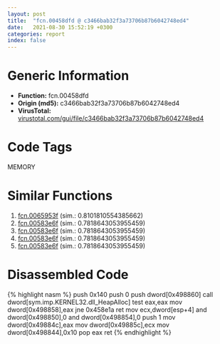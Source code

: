```yaml
---
layout: post
title:  "fcn.00458dfd @ c3466bab32f3a73706b87b6042748ed4"
date:   2021-08-30 15:52:19 +0300
categories: report
index: false
---
```


# Generic Information
- **Function:** fcn.00458dfd
- **Origin (md5):** c3466bab32f3a73706b87b6042748ed4
- **VirusTotal:** [virustotal.com/gui/file/c3466bab32f3a73706b87b6042748ed4][virustotal_ref]

# Code Tags
<span class="tag" id="MEMORY">MEMORY</span>


# Similar Functions

1. [fcn.0065953f][similar_1_ref] (sim.: 0.8101810554385662)
2. [fcn.00583e6f][similar_2_ref] (sim.: 0.7818643053955459)
3. [fcn.00583e6f][similar_3_ref] (sim.: 0.7818643053955459)
4. [fcn.00583e6f][similar_4_ref] (sim.: 0.7818643053955459)
5. [fcn.00583e6f][similar_5_ref] (sim.: 0.7818643053955459)


# Disassembled Code

{% highlight nasm %}
push 0x140
push 0
push dword[0x498860]
call dword[sym.imp.KERNEL32.dll_HeapAlloc]
test eax,eax
mov dword[0x498858],eax
jne 0x458e1a
ret 
mov ecx,dword[esp+4]
and dword[0x498850],0
and dword[0x498854],0
push 1
mov dword[0x49884c],eax
mov dword[0x49885c],ecx
mov dword[0x498844],0x10
pop eax
ret 
{% endhighlight %}


[similar_1_ref]: /report/fcn.0065953f@89311daf4ed20563584bd3d8ea6137ee
[similar_2_ref]: /report/fcn.00583e6f@d60ee8e4610cda1f00d49c85bf399d2d
[similar_3_ref]: /report/fcn.00583e6f@8a9a5a47e947688a2f90ef26deea6dad
[similar_4_ref]: /report/fcn.00583e6f@7222f99e9d37678c6831c282d2d5fc22
[similar_5_ref]: /report/fcn.00583e6f@e1b4b070d3a680688b19064f5a6f71dc
[virustotal_ref]: https://www.virustotal.com/gui/file/c3466bab32f3a73706b87b6042748ed4